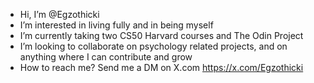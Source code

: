 - Hi, I’m @Egzothicki
- I’m interested in living fully and in being myself
- I’m currently taking two CS50 Harvard courses and The Odin Project
- I’m looking to collaborate on psychology related projects, and on anything where I can contribute and grow
- How to reach me? Send me a DM on X.com https://x.com/Egzothicki

<!---
Egzothicki/Egzothicki is a ✨ special ✨ repository because its `README.md` (this file) appears on your GitHub profile.
You can click the Preview link to take a look at your changes.
--->
